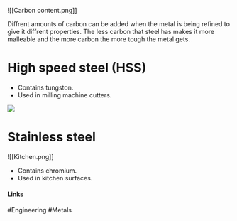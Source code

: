 ![[Carbon content.png]]

Diffrent amounts of carbon can be added when the metal is being refined to give it diffrent properties. The less carbon that steel has makes it more malleable and the more carbon the more tough the metal gets.

# High speed steel (HSS)

- Contains tungston.
- Used in milling machine cutters.

![](MillingSaw.png) 

# Stainless steel

![[Kitchen.png]]

- Contains chromium.
- Used in kitchen surfaces.

#### Links
#Engineering #Metals 
